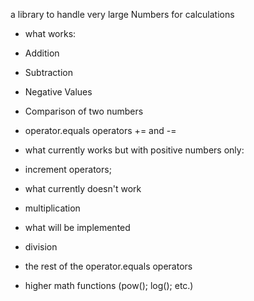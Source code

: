 a library to handle very large Numbers for calculations

 - what works:
  - Addition
  - Subtraction
  - Negative Values
  - Comparison of two numbers
  - operator.equals operators += and -=
  
 - what currently works but with positive numbers only:
  - increment operators;
  
 - what currently doesn't work
  - multiplication
  
 - what will be implemented 
  - division
  - the rest of the operator.equals operators
  - higher math functions (pow(); log(); etc.)

